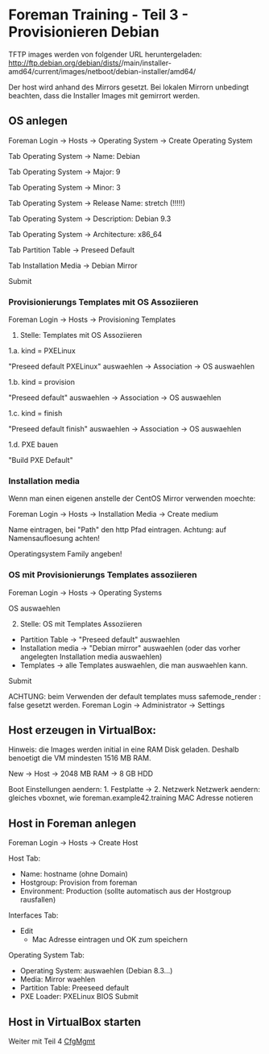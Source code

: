 # Foreman Training - Teil 3 - Provisionieren Debian

TFTP images werden von folgender URL heruntergeladen:
http://ftp.debian.org/debian/dists/<release name>/main/installer-amd64/current/images/netboot/debian-installer/amd64/

Der host wird anhand des Mirrors gesetzt.
Bei lokalen Mirrorn unbedingt beachten, dass die Installer Images mit gemirrort werden.

## OS anlegen

Foreman Login -> Hosts -> Operating System -> Create Operating System

Tab Operating System -> Name: Debian

Tab Operating System -> Major: 9

Tab Operating System -> Minor: 3

Tab Operating System -> Release Name: stretch (!!!!!)

Tab Operating System -> Description: Debian 9.3

Tab Operating System -> Architecture: x86_64

Tab Partition Table -> Preseed Default

Tab Installation Media -> Debian Mirror

Submit


### Provisionierungs Templates mit OS Assoziieren

Foreman Login -> Hosts -> Provisioning Templates

1. Stelle: Templates mit OS Assoziieren

1.a. kind = PXELinux

"Preseed default PXELinux" auswaehlen -> Association -> OS auswaehlen

1.b. kind = provision

"Preseed default" auswaehlen -> Association -> OS auswaehlen

1.c. kind = finish

"Preseed default finish" auswaehlen -> Association -> OS auswaehlen

1.d. PXE bauen

"Build PXE Default"

### Installation media

Wenn man einen eigenen anstelle der CentOS Mirror verwenden moechte:

Foreman Login -> Hosts -> Installation Media -> Create medium

Name eintragen, bei "Path" den http Pfad eintragen.
Achtung: auf Namensaufloesung achten!

Operatingsystem Family angeben!

### OS mit Provisionierungs Templates assoziieren

Foreman Login -> Hosts -> Operating Systems

OS auswaehlen

2. Stelle: OS mit Templates Assoziieren

- Partition Table -> "Preseed default" auswaehlen
- Installation media -> "Debian mirror" auswaehlen (oder das vorher angelegten Installation media auswaehlen)
- Templates -> alle Templates auswaehlen, die man auswaehlen kann.

Submit

ACHTUNG: beim Verwenden der default templates muss safemode_render : false gesetzt werden.
Foreman Login -> Administrator -> Settings


## Host erzeugen in VirtualBox:

Hinweis: die Images werden initial in eine RAM Disk geladen. Deshalb benoetigt die VM mindesten 1516 MB RAM.

New -> Host -> 2048 MB RAM -> 8 GB HDD

Boot Einstellungen aendern: 1. Festplatte -> 2. Netzwerk
Netzwerk aendern: gleiches vboxnet, wie foreman.example42.training
MAC Adresse notieren

## Host in Foreman anlegen

Foreman Login -> Hosts -> Create Host

Host Tab:
- Name: hostname (ohne Domain)
- Hostgroup: Provision from foreman
- Environment: Production (sollte automatisch aus der Hostgroup rausfallen)

Interfaces Tab:
- Edit
  - Mac Adresse eintragen und OK zum speichern

Operating System Tab:
- Operating System: auswaehlen (Debian 8.3...)
- Media: Mirror waehlen
- Partition Table: Preeseed default
- PXE Loader: PXELinux BIOS
Submit

## Host in VirtualBox starten

Weiter mit Teil 4 [CfgMgmt](../04_cfgmgmt)
